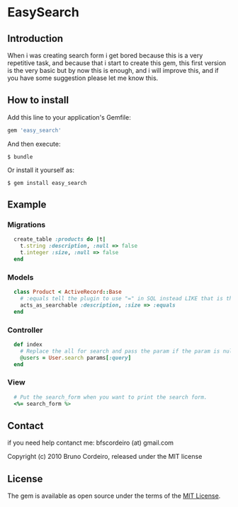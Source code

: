 # EasySearch

## Introduction

  When i was creating search form i get bored because this is a very repetitive task, and because that i start to create this gem, this first version is the very basic but by now this is enough, and i will improve this, and if you have some suggestion please let me know this.

## How to install

Add this line to your application's Gemfile:

```ruby
gem 'easy_search'
```

And then execute:

    $ bundle

Or install it yourself as:

    $ gem install easy_search

## Example

  ### Migrations 

```ruby
  create_table :products do |t|
    t.string :description, :null => false
    t.integer :size, :null => false
  end
```

  ### Models

```ruby
  class Product < ActiveRecord::Base
    # :equals tell the plugin to use "=" in SQL instead LIKE that is the default.
    acts_as_searchable :description, :size => :equals
  end
```
  
  ### Controller
  
```ruby
  def index
    # Replace the all for search and pass the param if the param is null it will return all.
    @users = User.search params[:query] 
  end  
```
  
  ### View
```ruby
  # Put the search_form when you want to print the search form.
  <%= search_form %> 
```

## Contact
  
  if you need help contanct me: bfscordeiro (at) gmail.com


Copyright (c) 2010 Bruno Cordeiro, released under the MIT license

## License

The gem is available as open source under the terms of the [MIT License](http://opensource.org/licenses/MIT).